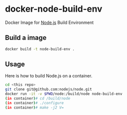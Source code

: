# docker-node-build-env
Docker Image for [Node.js](https://github.com/nodejs/node) Build Environment

## Build a image

```bash
docker build -t node-build-env .
```

## Usage

Here is how to build Node.js on a container.

```bash
cd <this repo>
git clone git@github.com:nodejs/node.git
docker run -it -v $PWD/node:/build/node node-build-env
(in container)# cd /build/node
(in container)# ./configure
(in container)# make -j2 V=
```
